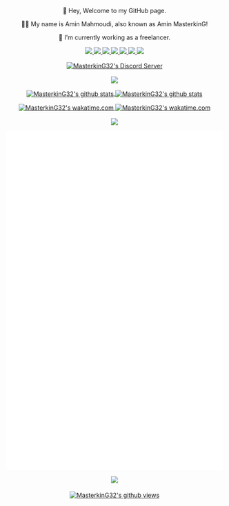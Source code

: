 <p align="center">
 👋 Hey, Welcome to my GitHub page.
</p>
<p align="center">
  👨‍💻 My name is Amin Mahmoudi, also known as Amin MasterkinG!
</p>
<p align="center">
  💼 I'm currently working as a freelancer.
</p>
<p align="center">
  <a href="https://instagram.com/masterking32/" target="_blank">
    <img src="https://img.shields.io/badge/-Instagram-bc2a8d?style=flat&logo=instagram&logoColor=white">
  </a>
  <a href="https://discord.gg/ydDk9xe" target="_blank">
    <img src="https://img.shields.io/badge/-Discord-7289da?style=flat&logo=discord&logoColor=white">
  </a>
  <a href="https://www.youtube.com/c/AminMasterkinG/" target="_blank">
    <img src="https://img.shields.io/badge/-Youtube-c4302b?style=flat&logo=youtube&logoColor=white">
  </a>
  <a href="https://twitch.com/masterking32" target="_blank">
    <img src="https://img.shields.io/badge/-Twitch-6441a5?style=flat&logo=twitch&logoColor=white">
  </a>
  <a href="https://www.linkedin.com/in/masterking32" target="_blank">
    <img src="https://img.shields.io/badge/-Linkedin-0072b1?style=flat&logo=linkedin&logoColor=white">
  </a>
  <a href="https://open.spotify.com/user/masterking32?si=eda611bfe36c4f9b" target="_blank">
    <img src="https://img.shields.io/badge/-Spotify-1DB954?style=flat&logo=spotify&logoColor=white">
  </a>
  
  <a href="https://masterking32.com" target="_blank">
    <img src="https://img.shields.io/badge/-Website-25734f?style=flat&logo=firefox&logoColor=white">
  </a>
</p>

<p align="center">
  <a href="https://discord.gg/ydDk9xe" target="_blank">
    <img align="center" src="https://dcbadge.limes.pink/api/server/https://discord.gg/ydDk9xe" alt="MasterkinG32's Discord Server" />
  </a>
</p>

<p align="center">
  <a href="https://discord.gg/ydDk9xe" target="_blank">
    <img align="center" src="https://lanyard.cnrad.dev/api/374426504123121668?theme=dark&idleMessage=I'm%20working%20on%20something%20important%20and%20secret!" />
  </a>
</p>

<p align="center">
  <a href="https://github.com/MasterkinG32" target="_blank">
    <img align="center" src="https://github-readme-stats.vercel.app/api?username=MasterkinG32&show_icons=true&theme=cobalt" alt="MasterkinG32's github stats" />
  </a>
  <a href="https://github.com/MasterkinG32" target="_blank">
    <img align="center" src="https://github-readme-stats.vercel.app/api/top-langs/?username=masterking32&hide=html,css,Jupyter+Notebook,ruby,cmake,nsis,shell,procfile&theme=calm&langs_count=6&layout=compact" alt="MasterkinG32's github stats" />
  </a>
<p>

<p align="center">
  <a href="https://github.com/MasterkinG32" target="_blank">
    <img align="center" src="https://wakatime.com/share/@masterking32/b82f4891-da4d-4cc0-9c64-936a2ac29192.png" alt="MasterkinG32's wakatime.com" style='width: 49%' />
  </a>
  <a href="https://github.com/MasterkinG32" target="_blank">
    <img align="center" src="https://wakatime.com/share/@masterking32/ec21979e-3e56-43cb-83d4-c9a7e2ff941b.png" alt="MasterkinG32's wakatime.com"  style='width: 49%' />
  </a>
<p>

<p align="center">
  <img align="center" src="https://github-profile-trophy.vercel.app/?username=masterking32&theme=onedark" />
</p>

<p align="center">
  <img align="center" src="https://raw.githubusercontent.com/masterking32/masterking32/master/github-metrics.svg" />
</p>


<p align="center">
  <a href="https://u8views.com/github/masterking32"><img src="https://u8views.com/api/v1/github/profiles/1076030/views/day-week-month-total-count.svg"></a>
</p>

<p align="center">
  <a href="https://github.com/masterking32" target="_blank">
  <img align="center" src="https://endoebq56a0hm8y.m.pipedream.net" alt="MasterkinG32's github views" />
  </a>
</p>
